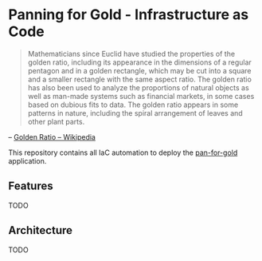 # Panning for Gold - Infrastructure as Code

> Mathematicians since Euclid have studied the properties of the golden ratio, including its appearance in the dimensions of a regular pentagon and in a golden rectangle, which may be cut into a square and a smaller rectangle with the same aspect ratio. The golden ratio has also been used to analyze the proportions of natural objects as well as man-made systems such as financial markets, in some cases based on dubious fits to data. The golden ratio appears in some patterns in nature, including the spiral arrangement of leaves and other plant parts.

– [Golden Ratio – Wikipedia][1]

This repository contains all IaC automation to deploy the [pan-for-gold][2] application.

## Features

TODO

## Architecture

TODO

[1]: https://en.wikipedia.org/wiki/Golden_ratio
[2]: https://github.com/mlhynfield/pan-for-gold
